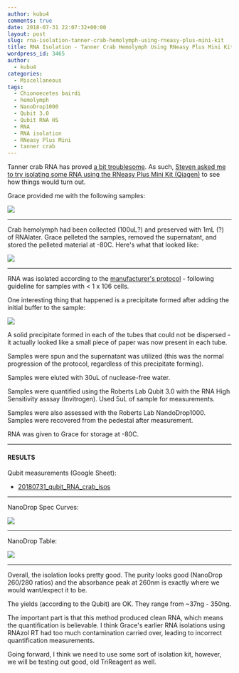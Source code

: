 ```yaml
---
author: kubu4
comments: true
date: 2018-07-31 22:07:32+00:00
layout: post
slug: rna-isolation-tanner-crab-hemolymph-using-rneasy-plus-mini-kit
title: RNA Isolation - Tanner Crab Hemolymph Using RNeasy Plus Mini Kit
wordpress_id: 3465
author:
  - kubu4
categories:
  - Miscellaneous
tags:
  - Chionoecetes bairdi
  - hemolymph
  - NanoDrop1000
  - Qubit 3.0
  - Qubit RNA HS
  - RNA
  - RNA isolation
  - RNeasy Plus Mini
  - tanner crab
---
```


Tanner crab RNA has proved [a bit troublesome](2018/07/19/rna-cleanup-tanner-crab-rna-pools.html). As such, [Steven asked me to try isolating some RNA using the RNeasy Plus Mini Kit (Qiagen)](https://github.com/RobertsLab/resources/issues/327) to see how things would turn out.

Grace provided me with the following samples:

![](http://owl.fish.washington.edu/Athaliana/20180731_crab_RNA_iso_03.jpg)



* * *



Crab hemolymph had been collected (100uL?) and preserved with 1mL (?) of RNAlater. Grace pelleted the samples, removed the supernatant, and stored the pelleted material at -80C. Here's what that looked like:

![](http://owl.fish.washington.edu/Athaliana/20180731_crab_RNA_iso_01.jpg)



* * *



RNA was isolated according to the [manufacturer's protocol](https://github.com/RobertsLab/resources/blob/master/protocols/Commercial_Protocols/Qiagen_RNeasy-Plus-Mini-Handbook.pdf) - following guideline for samples with < 1 x 106 cells.

One interesting thing that happened is a precipitate formed after adding the initial buffer to the sample:

![](http://owl.fish.washington.edu/Athaliana/20180731_crab_RNA_iso_02.jpg)

A solid precipitate formed in each of the tubes that could not be dispersed - it actually looked like a small piece of paper was now present in each tube.

Samples were spun and the supernatant was utilized (this was the normal progression of the protocol, regardless of this precipitate forming).

Samples were eluted with 30uL of nuclease-free water.

Samples were quantified using the Roberts Lab Qubit 3.0 with the RNA High Sensitivity asssay (Invitrogen). Used 5uL of sample for measurements.

Samples were also assessed with the Roberts Lab NandoDrop1000. Samples were recovered from the pedestal after measurement.

RNA was given to Grace for storage at -80C.



* * *





#### RESULTS



Qubit measurements (Google Sheet): 
- [20180731_qubit_RNA_crab_isos](https://docs.google.com/spreadsheets/d/1z6Krmc75DmzoNSd43r7Z3EbqKj5QoWe0O8tVLUQmJ1Y/edit?usp=sharing)



* * *



NanoDrop Spec Curves:

![](http://owl.fish.washington.edu/Athaliana/20180731_RNA_nanodrop_plots_crab_RNeasy_iso.png)



* * *



NanoDrop Table:

![](http://owl.fish.washington.edu/Athaliana/20180731_RNA_nanodrop_table_crab_RNeasy_iso.png)



* * *



Overall, the isolation looks pretty good. The purity looks good (NanoDrop 260/280 ratios) and the absorbance peak at 260nm is exactly where we would want/expect it to be.

The yields (according to the Qubit) are OK. They range from ~37ng - 350ng.

The important part is that this method produced clean RNA, which means the quantification is believable. I think Grace's earlier RNA isolations using RNAzol RT had too much contamination carried over, leading to incorrect quantification measurements.

Going forward, I think we need to use some sort of isolation kit, however, we will be testing out good, old TriReagent as well.
